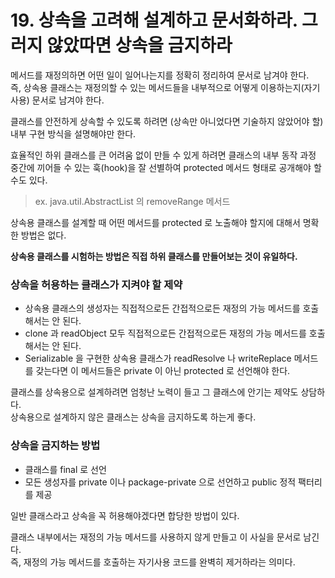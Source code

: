 # 19. 상속을 고려해 설계하고 문서화하라. 그러지 않았따면 상속을 금지하라

메서드를 재정의하면 어떤 일이 일어나는지를 정확히 정리하여 문서로 남겨야 한다.  
즉, 상속용 클래스는 재정의할 수 있는 메서드들을 내부적으로 어떻게 이용하는지(자기사용) 문서로 남겨야 한다.

클래스를 안전하게 상속할 수 있도록 하려면 (상속만 아니었다면 기술하지 않았어야 할) 내부 구현 방식을 설명해야만 한다.

효율적인 하위 클래스를 큰 어려움 없이 만들 수 있게 하려면 클래스의 내부 동작 과정 중간에 끼어들 수 있는 훅(hook)을 잘 선별하여 protected 메서드 형태로 공개해야 할 수도 있다.

> ex. java.util.AbstractList 의 removeRange 메서드

상속용 클래스를 설계할 때 어떤 메서드를 protected 로 노출해야 할지에 대해서 명확한 방법은 없다.

**상속용 클래스를 시험하는 방법은 직접 하위 클래스를 만들어보는 것이 유일하다.**

### 상속을 허용하는 클래스가 지켜야 할 제약
- 상속용 클래스의 생성자는 직접적으로든 간접적으로든 재정의 가능 메서드를 호출해서는 안 된다.
- clone 과 readObject 모두 직접적으로든 간접적으로든 재정의 가능 메서드를 호출해서는 안 된다.
- Serializable 을 구현한 상속용 클래스가 readResolve 나 writeReplace 메서드를 갖는다면 이 메서드들은 private 이 아닌 protected 로 선언해야 한다.

클래스를 상속용으로 설계하려면 엄청난 노력이 들고 그 클래스에 안기는 제약도 상담하다.  
상속용으로 설계하지 않은 클래스는 상속을 금지하도록 하는게 좋다.

### 상속을 금지하는 방법
- 클래스를 final 로 선언
- 모든 생성자를 private 이나 package-private 으로 선언하고 public 정적 팩터리를 제공

일반 클래스라고 상속을 꼭 허용해야겠다면 합당한 방법이 있다.

클래스 내부에서는 재정의 가능 메서드를 사용하지 않게 만들고 이 사실을 문서로 남긴다.  
즉, 재정의 가능 메서드를 호출하는 자기사용 코드를 완벽히 제거하라는 의미다.